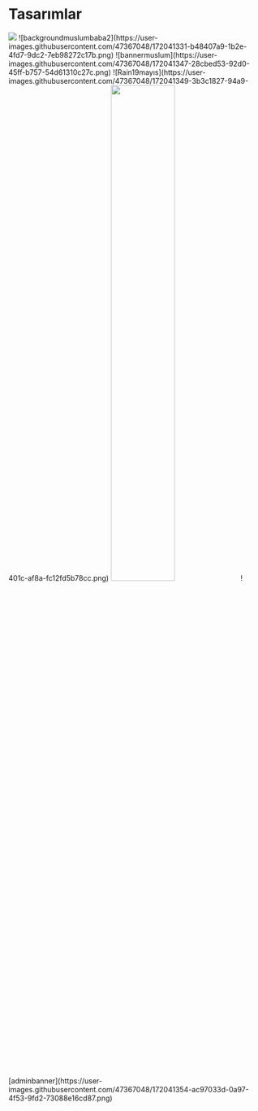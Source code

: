 # Tasarımlar
<img src="https://user-images.githubusercontent.com/47367048/172041329-00455657-5f14-436d-b309-3ec3fce3041a.png">
![backgroundmuslumbaba2](https://user-images.githubusercontent.com/47367048/172041331-b48407a9-1b2e-4fd7-9dc2-7eb98272c17b.png)
![bannermuslum](https://user-images.githubusercontent.com/47367048/172041347-28cbed53-92d0-45ff-b757-54d61310c27c.png)
![Rain19mayıs](https://user-images.githubusercontent.com/47367048/172041349-3b3c1827-94a9-401c-af8a-fc12fd5b78cc.png)
<img style="width:50%;" src="https://user-images.githubusercontent.com/47367048/172041353-db0954dd-fe0d-4385-ab87-1383150a87e4.jpg">
![adminbanner](https://user-images.githubusercontent.com/47367048/172041354-ac97033d-0a97-4f53-9fd2-73088e16cd87.png)
